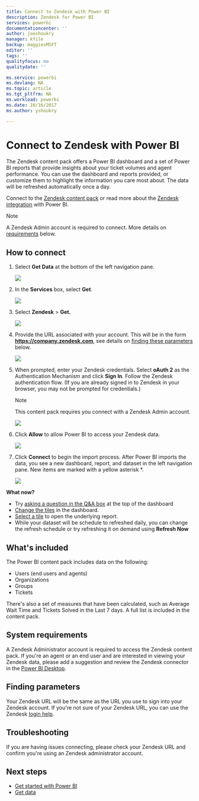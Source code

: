 ```yaml
---
title: Connect to Zendesk with Power BI
description: Zendesk for Power BI
services: powerbi
documentationcenter: ''
author: joeshoukry
manager: kfile
backup: maggiesMSFT
editor: ''
tags: ''
qualityfocus: no
qualitydate: ''

ms.service: powerbi
ms.devlang: NA
ms.topic: article
ms.tgt_pltfrm: NA
ms.workload: powerbi
ms.date: 10/16/2017
ms.author: yshoukry

---
```

# Connect to Zendesk with Power BI
The Zendesk content pack offers a Power BI dashboard and a set of Power BI reports that provide insights about your ticket volumes and agent performance. You can use the dashboard and reports provided, or customize them to highlight the information you care most about.  The data will be refreshed automatically once a day. 

Connect to the [Zendesk content pack](https://app.powerbi.com/getdata/services/zendesk) or read more about the [Zendesk integration](https://powerbi.microsoft.com/integrations/zendesk) with Power BI.

>[!NOTE]
>A Zendesk Admin account is required to connect. More details on [requirements](#Requirements) below.

## How to connect
1. Select **Get Data** at the bottom of the left navigation pane.
   
   ![](media/service-connect-to-zendesk/pbi_getdata.png)
2. In the **Services** box, select **Get**.
   
   ![](media/service-connect-to-zendesk/pbi_getservices.png) 
3. Select **Zendesk** \> **Get.**
   
   ![](media/service-connect-to-zendesk/zendesk.png)
4. Provide the URL associated with your account. This will be in the form **https://company.zendesk.com**, see details on [finding these parameters](#FindingParams) below.
   
   ![](media/service-connect-to-zendesk/pbi_zendeskconnect.png)
5. When prompted, enter your Zendesk credentials.  Select **oAuth 2** as the Authentication Mechanism and click **Sign In**. Follow the Zendesk authentication flow. (If you are already signed in to Zendesk in your browser, you may not be prompted for credentials.)
   
   > [!NOTE]
   > This content pack requires you connect with a Zendesk Admin account. 
   > 
   > 
   
   ![](media/service-connect-to-zendesk/pbi_zendesksignin.png)
6. Click **Allow** to allow Power BI to access your Zendesk data.
   
   ![](media/service-connect-to-zendesk/zendesk2.jpg)
7. Click **Connect** to begin the import process. After Power BI imports the data, you see a new dashboard, report, and dataset in the left navigation pane. New items are marked with a yellow asterisk \*.
   
   ![](media/service-connect-to-zendesk/pbi_zendeskdash.png)

**What now?**

* Try [asking a question in the Q&A box](service-q-and-a.md) at the top of the dashboard
* [Change the tiles](service-dashboard-edit-tile.md) in the dashboard.
* [Select a tile](service-dashboard-tiles.md) to open the underlying report.
* While your dataset will be schedule to refreshed daily, you can change the refresh schedule or try refreshing it on demand using **Refresh Now**

## What's included
The Power BI content pack includes data on the following:  

* Users (end users and agents)  
* Organizations  
* Groups  
* Tickets  

There's also a set of measures that have been calculated, such as Average Wait Time and Tickets Solved in the Last 7 days. A full list is included in the content pack.

<a name="Requirements"></a>

## System requirements
A Zendesk Administrator account is required to access the Zendesk content pack. If you're an agent or an end user and are interested in viewing your Zendesk data, please add a suggestion and review the Zendesk connector in the [Power BI Desktop](desktop-connect-to-data.md).

<a name="FindingParams"></a>

## Finding parameters
Your Zendesk URL will be the same as the URL you use to sign into your Zendesk account. If you're not sure of your Zendesk URL, you can use the Zendesk [login help](https://www.zendesk.com/login/).

## Troubleshooting
If you are having issues connecting, please check your Zendesk URL and confirm you're using an Zendesk administrator account.

## Next steps
* [Get started with Power BI](service-get-started.md)
* [Get data](service-get-data.md)

